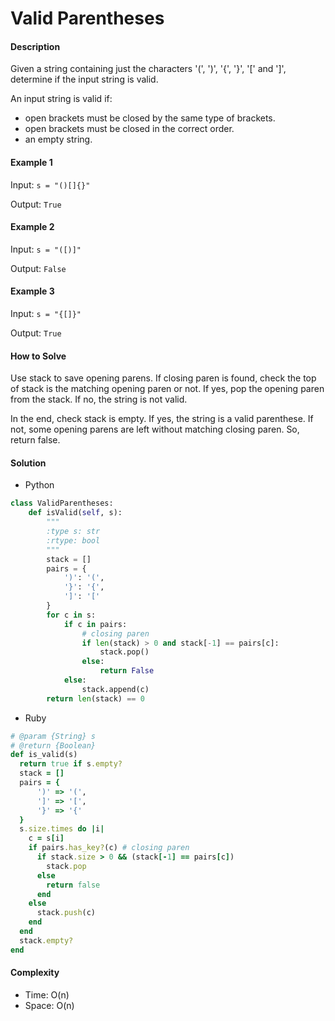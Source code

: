 # Valid Parentheses

#### Description

Given a string containing just the characters '(', ')', '{', '}', '[' and ']', determine if the input string is valid.

An input string is valid if:

- open brackets must be closed by the same type of brackets.
- open brackets must be closed in the correct order.
- an empty string.

#### Example 1
Input: `s = "()[]{}"`

Output: `True`

#### Example 2
Input: `s = "([)]"`

Output: `False`

#### Example 3
Input: `s = "{[]}"`

Output: `True`

#### How to Solve

Use stack to save opening parens.
If closing paren is found, check the top of stack is the matching opening paren or not. If yes, pop the opening paren from the stack. If no, the string is not valid.

In the end, check stack is empty. If yes, the string is a valid parenthese. If not, some opening parens are left without matching closing paren. So, return false.


#### Solution
- Python

```python
class ValidParentheses:
    def isValid(self, s):
        """
        :type s: str
        :rtype: bool
        """
        stack = []
        pairs = {
            ')': '(',
            '}': '{',
            ']': '['
        }
        for c in s:
            if c in pairs:
                # closing paren
                if len(stack) > 0 and stack[-1] == pairs[c]:
                    stack.pop()
                else:
                    return False
            else:
                stack.append(c)
        return len(stack) == 0
```

- Ruby

```ruby
# @param {String} s
# @return {Boolean}
def is_valid(s)
  return true if s.empty?
  stack = []
  pairs = {
      ')' => '(',
      ']' => '[',
      '}' => '{'
  }
  s.size.times do |i|
    c = s[i]
    if pairs.has_key?(c) # closing paren
      if stack.size > 0 && (stack[-1] == pairs[c])
        stack.pop
      else
        return false
      end
    else
      stack.push(c)
    end
  end
  stack.empty?
end
```

#### Complexity
- Time: O(n)
- Space: O(n)